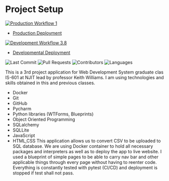 # Project Setup

[![Production Workflow 1](https://github.com/DianaZawislak/IS601-Project-3/actions/workflows/prod.yml/badge.svg)](https://github.com/DianaZawislak/IS601-Project-3/actions/workflows/prod.yml)

* [Production Deployment](https://zaw3-prod.herokuapp.com/)


[![Development Workflow 3.8](https://github.com/DianaZawislak/IS601-Project-3/actions/workflows/dev.yml/badge.svg)](https://github.com/DianaZawislak/IS601-Project-3/actions/workflows/dev.yml)

* [Developmental Deployment](https://zaw3-dev.herokuapp.com/)

![Last Commit](https://img.shields.io/github/last-commit/DianaZawislak/IS601-Project-3?style=plastic)
![Pull Requests](https://img.shields.io/github/issues-pr/DianaZawislak/IS601-Project-3?style=plastic)
![Contributors](https://img.shields.io/github/contributors/DianaZawislak/IS601-Project-3?style=plastic)
![Languages](https://img.shields.io/github/languages/count/DianaZawislak/IS601-Project-3?style=plastic) 

This is a 3rd project application for Web Development System graduate clas IS-601 at NJIT lead by professor Keith Williams.
I am using technologies and skills obtained in this and previous classes.
* Docker
* Git
* GitHub
* Pycharm
* Python libraries (WTForms, Blueprints)
* Object Oriented Programming
* SQLalchemy
* SQLLite
* JavaScript
* HTML,CSS
This application allows us to convert CSV to be uploaded to SQL database. We are using Docker container to hold all necessary packages and interpreters as well as to deploy the app to live website.
I used a blueprint of simple pages to be able to carry nav bar and other applicable things through every page without having to reenter code.
Everything is constantly tested with pytest (CI/CD) and deployment is stopped if test shall not pass. 

